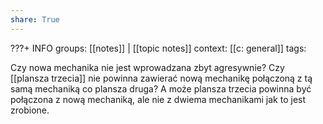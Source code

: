 ```yaml
---
share: True
---
```

???+ INFO
	groups: [[notes]] | [[topic notes]]
	context: [[c: general]]
	tags: 

Czy nowa mechanika nie jest wprowadzana zbyt agresywnie? Czy [[plansza trzecia]] nie powinna zawierać nową mechanikę połączoną z tą samą mechaniką co plansza druga? A może plansza trzecia powinna być połączona z nową mechaniką, ale nie z dwiema mechanikami jak to jest zrobione.